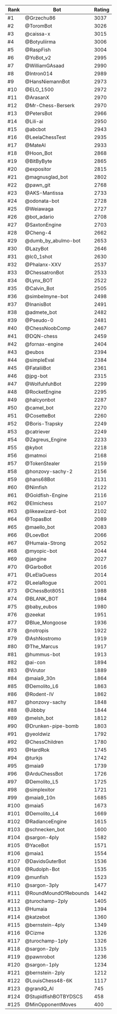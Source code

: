 Rank|Bot|Rating
---|---|---
#1|@Grzechu86|3037
#2|@ToromBot|3026
#3|@caissa-x|3015
#4|@Botyuliirma|3006
#5|@RaspFish|3004
#6|@YoBot_v2|2995
#7|@WilliamGAsaad|2990
#8|@Intron014|2989
#9|@HansNiemannBot|2973
#10|@ELO_1500|2972
#11|@ArasanX|2970
#12|@Mr-Chess-Berserk|2970
#13|@PetersBot|2966
#14|@Lili-ai|2950
#15|@abcbot|2943
#16|@LeelaChessTest|2935
#17|@MateAI|2933
#18|@Hoon_Bot|2868
#19|@BitByByte|2865
#20|@expositor|2815
#21|@magnusglad_bot|2802
#22|@pawn_git|2768
#23|@AKS-Mantissa|2733
#24|@odonata-bot|2728
#25|@Weiawaga|2727
#26|@bot_adario|2708
#27|@SaxtonEngine|2703
#28|@Cheng-4|2662
#29|@dumb_by_abulmo-bot|2653
#30|@LazyBot|2646
#31|@lc0_1shot|2630
#32|@Phalanx-XXV|2537
#33|@ChessatronBot|2533
#34|@Lynx_BOT|2522
#35|@Calvin_Bot|2505
#36|@simbelmyne-bot|2498
#37|@InanisBot|2491
#38|@admete_bot|2482
#39|@Pseudo-0|2481
#40|@ChessNoobComp|2467
#41|@DQN-chess|2459
#42|@fornax-engine|2404
#43|@eubos|2394
#44|@simpleEval|2384
#45|@FataliiBot|2361
#46|@jpg-bot|2315
#47|@WolfuhfuhBot|2299
#48|@RocketEngine|2295
#49|@halcyonbot|2287
#50|@camel_bot|2270
#51|@CosetteBot|2260
#52|@Boris-Trapsky|2249
#53|@catriever|2249
#54|@Zagreus_Engine|2233
#55|@kybot|2218
#56|@matmoi|2168
#57|@TokenStealer|2159
#58|@honzovy-sachy-2|2156
#59|@hans68Bot|2131
#60|@Nimfish|2122
#61|@Goldfish-Engine|2116
#62|@Elmichess|2107
#63|@likeawizard-bot|2102
#64|@TopasBot|2089
#65|@maello_bot|2083
#66|@LoevBot|2066
#67|@Humaia-Strong|2052
#68|@myopic-bot|2044
#69|@jangine|2027
#70|@GarboBot|2016
#71|@LeElaGuess|2014
#72|@LeelaRogue|2001
#73|@ChessBot8051|1988
#74|@BLANK_BOT|1984
#75|@baby_eubos|1980
#76|@zeekat|1951
#77|@Blue_Mongoose|1936
#78|@notropis|1922
#79|@AshNostromo|1919
#80|@The_Marcus|1917
#81|@hummus-bot|1913
#82|@ai-con|1894
#83|@Virutor|1889
#84|@maia9_30n|1864
#85|@Demolito_L6|1863
#86|@Rodent-IV|1862
#87|@honzovy-sachy|1848
#88|@Jibbby|1844
#89|@melsh_bot|1812
#90|@Drunken-pipe-bomb|1803
#91|@yeoldwiz|1792
#92|@ChessChildren|1780
#93|@HardRok|1745
#94|@turkjs|1742
#95|@maia9|1739
#96|@ArduChessBot|1726
#97|@Demolito_L5|1725
#98|@simplexitor|1721
#99|@maia9_10n|1685
#100|@maia5|1673
#101|@Demolito_L4|1669
#102|@RadianceEngine|1615
#103|@schnecken_bot|1600
#104|@sargon-4ply|1582
#105|@YaceBot|1571
#106|@maia1|1554
#107|@DavidsGuterBot|1536
#108|@Rudolph-Bot|1535
#109|@munfish|1523
#110|@sargon-3ply|1477
#111|@RoundMoundOfRebounds|1442
#112|@turochamp-2ply|1405
#113|@Humaia|1394
#114|@katzebot|1360
#115|@bernstein-4ply|1349
#116|@Cizme|1326
#117|@turochamp-1ply|1326
#118|@sargon-2ply|1315
#119|@pawnrobot|1236
#120|@sargon-1ply|1234
#121|@bernstein-2ply|1212
#122|@LouisChess48-6K|1117
#123|@grandQ_AI|745
#124|@StupidfishBOTBYDSCS|458
#125|@MinOpponentMoves|400
